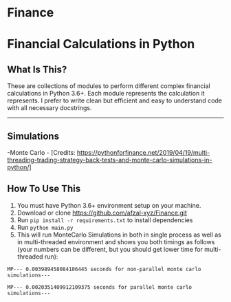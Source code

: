 # Finance
Financial Calculations in Python
==============================

What Is This?
-------------

These are collections of modules to perform different complex financial calculations in Python 3.6+. Each module represents the calculation it represents. I prefer to write clean but efficient and easy to understand code with all necessary docstrings.

---

Simulations
-------------
-Monte Carlo - [Credits: https://pythonforfinance.net/2019/04/19/multi-threading-trading-strategy-back-tests-and-monte-carlo-simulations-in-python/]

How To Use This
---------------

1. You must have Python 3.6+ environment setup on your machine.
2. Download or clone https://github.com/afzal-xyz/Finance.git
3. Run `pip install -r requirements.txt` to install dependencies
4. Run `python main.py`
5. This will run MonteCarlo Simulations in both in single process as well as in multi-threaded environment and shows you both timings as follows (your numbers can be different, but you should get lower time for multi-threaded run):

`MP--- 0.003989458084106445 seconds for non-parallel monte carlo simulations---`

`MP--- 0.0020351409912109375 seconds for parallel monte carlo simulations---`




